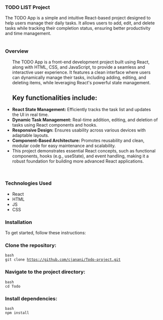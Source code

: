 ### TODO LIST Project

<div align="left">
The TODO App is a simple and intuitive React-based project designed to help users manage their daily tasks. It allows users to add, edit, and delete tasks while tracking their completion status, ensuring better productivity and time management.
</div>
<br/>

### Overview

<div align="left">
  <ul>
  The TODO App is a front-end development project built using React, along with HTML, CSS, and JavaScript, to provide a seamless and interactive user experience. It features a clean interface where users can dynamically manage their tasks, including adding, editing, and deleting items, while leveraging React's powerful state management.

## Key functionalities include:

<li><b>React State Management:</b> Efficiently tracks the task list and updates the UI in real time.</li>
<li><b>Dynamic Task Management:</b> Real-time addition, editing, and deletion of tasks using React components and hooks.</li>
<li><b>Responsive Design:</b> Ensures usability across various devices with adaptable layouts.</li>
<li><b>Component-Based Architecture:</b> Promotes reusability and clean, modular code for easy maintenance and scalability.</li>
<li>This project demonstrates essential React concepts, such as functional components, hooks (e.g., useState), and event handling, making it a robust foundation for building more advanced React applications.</li>
  </ul>
  </div>

<br/>

### Technologies Used

<ul>
    <li>React</li>
    <li>HTML</li>
    <li>JS</li>
    <li>CSS</li>
</ul>

### Installation

To get started, follow these instructions:

### Clone the repository:

<code>bash</code> <br/>
<code>git clone https://github.com/cjanani/Todo-project.git</code>

### Navigate to the project directory:

<code>bash</code> <br/>
<code>cd Todo</code>

### Install dependencies:

<code>bash</code> <br/>
<code>npm install</code>


